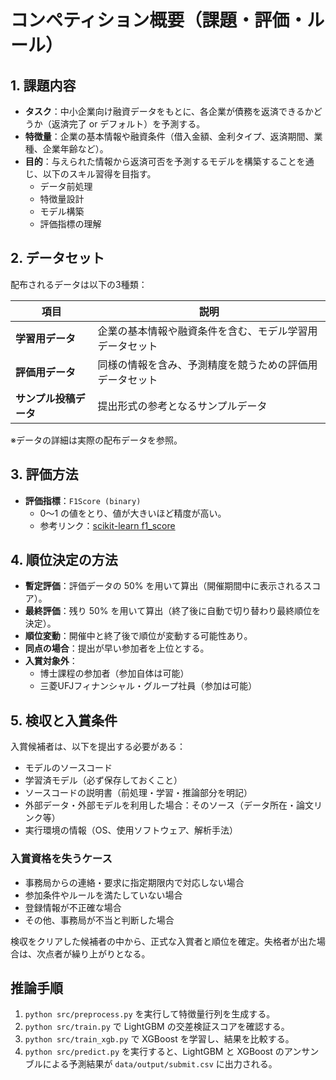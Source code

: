 # コンペティション概要（課題・評価・ルール）

## 1. 課題内容
- **タスク**：中小企業向け融資データをもとに、各企業が債務を返済できるかどうか（返済完了 or デフォルト）を予測する。  
- **特徴量**：企業の基本情報や融資条件（借入金額、金利タイプ、返済期間、業種、企業年齢など）。  
- **目的**：与えられた情報から返済可否を予測するモデルを構築することを通じ、以下のスキル習得を目指す。  
  - データ前処理  
  - 特徴量設計  
  - モデル構築  
  - 評価指標の理解  

## 2. データセット
配布されるデータは以下の3種類：

| 項目               | 説明 |
|--------------------|------|
| **学習用データ**   | 企業の基本情報や融資条件を含む、モデル学習用データセット |
| **評価用データ**   | 同様の情報を含み、予測精度を競うための評価用データセット |
| **サンプル投稿データ** | 提出形式の参考となるサンプルデータ |

※データの詳細は実際の配布データを参照。

## 3. 評価方法
- **評価指標**：`F1Score (binary)`  
  - 0～1 の値をとり、値が大きいほど精度が高い。  
  - 参考リンク：[scikit-learn f1_score](https://scikit-learn.org/stable/modules/generated/sklearn.metrics.f1_score.html)

## 4. 順位決定の方法
- **暫定評価**：評価データの 50% を用いて算出（開催期間中に表示されるスコア）。  
- **最終評価**：残り 50% を用いて算出（終了後に自動で切り替わり最終順位を決定）。  
- **順位変動**：開催中と終了後で順位が変動する可能性あり。  
- **同点の場合**：提出が早い参加者を上位とする。  
- **入賞対象外**：  
  - 博士課程の参加者（参加自体は可能）  
  - 三菱UFJフィナンシャル・グループ社員（参加は可能）  

## 5. 検収と入賞条件
入賞候補者は、以下を提出する必要がある：

- モデルのソースコード  
- 学習済モデル（必ず保存しておくこと）  
- ソースコードの説明書（前処理・学習・推論部分を明記）  
- 外部データ・外部モデルを利用した場合：そのソース（データ所在・論文リンク等）  
- 実行環境の情報（OS、使用ソフトウェア、解析手法）  

### 入賞資格を失うケース
- 事務局からの連絡・要求に指定期限内で対応しない場合  
- 参加条件やルールを満たしていない場合  
- 登録情報が不正確な場合  
- その他、事務局が不当と判断した場合  

検収をクリアした候補者の中から、正式な入賞者と順位を確定。失格者が出た場合は、次点者が繰り上がりとなる。

## 推論手順
1. `python src/preprocess.py` を実行して特徴量行列を生成する。
2. `python src/train.py` で LightGBM の交差検証スコアを確認する。
3. `python src/train_xgb.py` で XGBoost を学習し、結果を比較する。
4. `python src/predict.py` を実行すると、LightGBM と XGBoost のアンサンブルによる予測結果が `data/output/submit.csv` に出力される。
